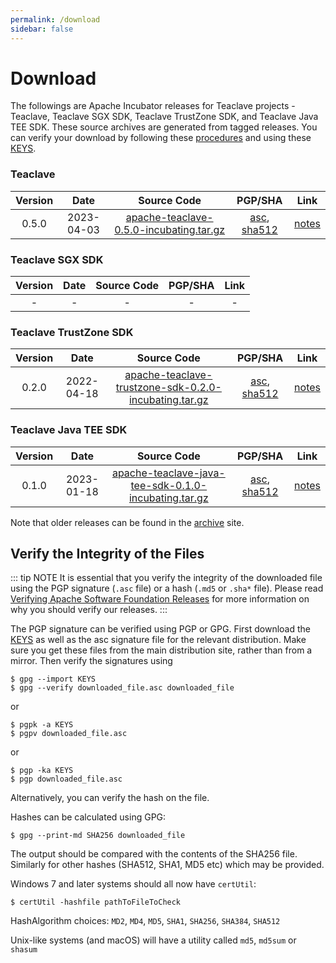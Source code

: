 ```yaml
---
permalink: /download
sidebar: false
---
```

# Download

The followings are Apache Incubator releases for Teaclave projects - Teaclave,
Teaclave SGX SDK, Teaclave TrustZone SDK, and Teaclave Java TEE SDK. These
source archives are generated from tagged releases. You can verify your download
by following these
[procedures](https://www.apache.org/info/verification.html) and using these
[KEYS](https://downloads.apache.org/incubator/teaclave/KEYS).

### Teaclave

| Version | Date | Source Code               | PGP/SHA | Link |
|:-------:|:------------:|:-------------------------:|:-------:|:-------------:|
| 0.5.0   | 2023-04-03   | [apache-teaclave-0.5.0-incubating.tar.gz](https://dlcdn.apache.org/incubator/teaclave/0.5.0/apache-teaclave-0.5.0-incubating.tar.gz)| [asc](https://dlcdn.apache.org/incubator/teaclave/0.5.0/apache-teaclave-0.5.0-incubating.tar.gz.asc), [sha512](https://dlcdn.apache.org/incubator/teaclave/0.5.0/apache-teaclave-0.5.0-incubating.tar.gz.sha512) | [notes](https://github.com/apache/incubator-teaclave/releases/tag/v0.5.0) |

### Teaclave SGX SDK

| Version | Date | Source Code               | PGP/SHA | Link |
|:-------:|:------------:|:-------------------------:|:----:|:-------:|
| - | - | - | - | - |

### Teaclave TrustZone SDK

| Version | Date | Source Code               | PGP/SHA | Link |
|:-------:|:------------:|:-------------------------:|:----:|:-------:|
| 0.2.0   | 2022-04-18   | [apache-teaclave-trustzone-sdk-0.2.0-incubating.tar.gz](https://www.apache.org/dyn/closer.lua/incubator/teaclave/trustzone-sdk-0.2.0/apache-teaclave-trustzone-sdk-0.2.0-incubating.tar.gz)| [asc](https://downloads.apache.org/incubator/teaclave/trustzone-sdk-0.2.0/apache-teaclave-trustzone-sdk-0.2.0-incubating.tar.gz.asc), [sha512](https://downloads.apache.org/incubator/teaclave/trustzone-sdk-0.2.0/apache-teaclave-trustzone-sdk-0.2.0-incubating.tar.gz.sha512) | [notes](https://github.com/apache/incubator-teaclave-trustzone-sdk/releases/tag/v0.2.0) |

### Teaclave Java TEE SDK

| Version | Date | Source Code               | PGP/SHA | Link |
|:-------:|:------------:|:-------------------------:|:----:|:-------:|
| 0.1.0 | 2023-01-18 | [apache-teaclave-java-tee-sdk-0.1.0-incubating.tar.gz](https://dist.apache.org/repos/dist/release/incubator/teaclave/java-tee-sdk-v0.1.0/apache-teaclave-java-tee-sdk-0.1.0-incubating.tar.gz) | [asc](https://dist.apache.org/repos/dist/release/incubator/teaclave/java-tee-sdk-v0.1.0/apache-teaclave-java-tee-sdk-0.1.0-incubating.tar.gz.asc), [sha512](https://dist.apache.org/repos/dist/release/incubator/teaclave/java-tee-sdk-v0.1.0/apache-teaclave-java-tee-sdk-0.1.0-incubating.tar.gz.sha512) | [notes](https://github.com/apache/incubator-teaclave-java-tee-sdk/releases/tag/v0.1.0) |

Note that older releases can be found in the [archive](https://archive.apache.org/dist/incubator/teaclave/) site.

## Verify the Integrity of the Files

::: tip NOTE
It is essential that you verify the integrity of the downloaded file using the
PGP signature (`.asc` file) or a hash (`.md5` or `.sha*` file). Please read
[Verifying Apache Software Foundation Releases](https://www.apache.org/info/verification.html)
for more information on why you should verify our releases.
:::

The PGP signature can be verified using PGP or GPG. First download the
[KEYS](https://downloads.apache.org/incubator/teaclave/KEYS) as
well as the asc signature file for the relevant distribution. Make sure you get
these files from the main distribution site, rather than from a mirror. Then
verify the signatures using

```
$ gpg --import KEYS
$ gpg --verify downloaded_file.asc downloaded_file
```
or
```
$ pgpk -a KEYS
$ pgpv downloaded_file.asc
```
or
```
$ pgp -ka KEYS
$ pgp downloaded_file.asc
```
Alternatively, you can verify the hash on the file.

Hashes can be calculated using GPG:

```
$ gpg --print-md SHA256 downloaded_file
```

The output should be compared with the contents of the SHA256 file. Similarly
for other hashes (SHA512, SHA1, MD5 etc) which may be provided.

Windows 7 and later systems should all now have `certUtil`:

```
$ certUtil -hashfile pathToFileToCheck
```

HashAlgorithm choices: `MD2`, `MD4`, `MD5`, `SHA1`, `SHA256`, `SHA384`, `SHA512`

Unix-like systems (and macOS) will have a utility called `md5`, `md5sum` or `shasum`
